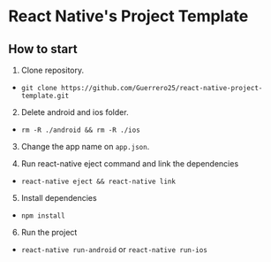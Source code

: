 # React Native's Project Template

## How to start

1. Clone repository.

- `git clone https://github.com/Guerrero25/react-native-project-template.git`

2. Delete android and ios folder.

- `rm -R ./android && rm -R ./ios`

3. Change the app name on `app.json`.

4. Run react-native eject command and link the dependencies

- `react-native eject && react-native link`

5. Install dependencies

- `npm install`

6. Run the project

- `react-native run-android` or `react-native run-ios`
